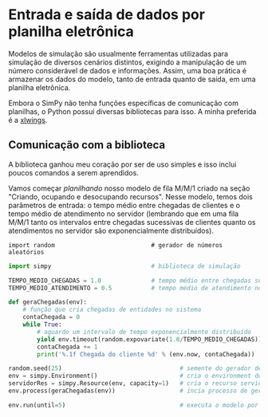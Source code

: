 # Entrada e saída de dados por planilha eletrônica

Modelos de simulação são usualmente ferramentas utilizadas para simulação de diversos cenários distintos, exigindo a manipulação de um número considerável de dados e informações. Assim, uma boa prática é armazenar os dados do modelo, tanto de entrada quanto de saída, em uma planilha eletrônica.

Embora o SimPy não tenha funções específicas de comunicação com planilhas, o Python possui diversas bibliotecas para isso. A minha preferida é a [xlwings](https://www.xlwings.org/).

## Comunicação com a biblioteca

A biblioteca ganhou meu coração por ser de uso simples e isso inclui poucos comandos a serem aprendidos.

Vamos começar _planilhando_ nosso modelo de fila M/M/1 criado na seção "Criando, ocupando e desocupando recursos". Nesse modelo, temos dois parâmetros de entrada: o tempo médio entre chegadas de clientes e o tempo médio de atendimento no servidor \(lembrando que em uma fila M/M/1 tanto os intervalos entre chegadas sucessivas de clientes quanto os atendimentos no servidor são exponencialmente distribuídos\).

```
import random                           # gerador de números aleatórios
```

```python
import simpy                            # biblioteca de simulação

TEMPO_MEDIO_CHEGADAS = 1.0              # tempo médio entre chegadas sucessivas de clientes
TEMPO_MEDIO_ATENDIMENTO = 0.5           # tempo médio de atendimento no servidor

def geraChegadas(env):
    # função que cria chegadas de entidades no sistema
    contaChegada = 0
    while True:
        # aguardo um intervalo de tempo exponencialmente distribuído
        yield env.timeout(random.expovariate(1.0/TEMPO_MEDIO_CHEGADAS))
        contaChegada += 1
        print('%.1f Chegada do cliente %d' % (env.now, contaChegada))

random.seed(25)                                 # semente do gerador de números aleatórios
env = simpy.Environment()                       # cria o environment do modelo
servidorRes = simpy.Resource(env, capacity=1)   # cria o recurso servidorRes
env.process(geraChegadas(env))                  # incia processo de geração de chegadas

env.run(until=5)                                # executa o modelo por 10 min
```

## 



